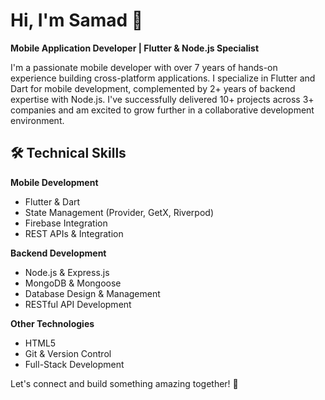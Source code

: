 

# Hi, I'm Samad 👋

**Mobile Application Developer | Flutter & Node.js Specialist**

I'm a passionate mobile developer with over 7 years of hands-on experience building cross-platform applications. I specialize in Flutter and Dart for mobile development, complemented by 2+ years of backend expertise with Node.js. I've successfully delivered 10+ projects across 3+ companies and am excited to grow further in a collaborative development environment.


## 🛠️ Technical Skills

**Mobile Development**
- Flutter & Dart
- State Management (Provider, GetX, Riverpod)
- Firebase Integration
- REST APIs & Integration

**Backend Development**
- Node.js & Express.js
- MongoDB & Mongoose
- Database Design & Management
- RESTful API Development

**Other Technologies**
- HTML5
- Git & Version Control
- Full-Stack Development

Let's connect and build something amazing together! 🚀

